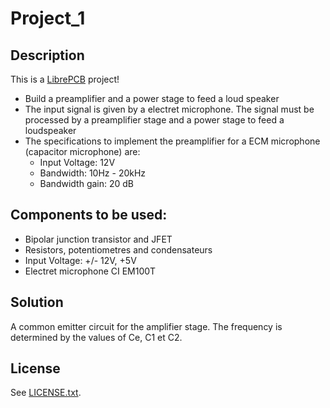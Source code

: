 # Project_1

## Description
This is a [LibrePCB](https://librepcb.org) project!

 * Build a preamplifier and a power stage to feed a loud speaker
 * The input signal is given by a electret microphone. The signal must be processed by a preamplifier stage and a power stage to feed a loudspeaker
 * The specifications to implement the preamplifier for a ECM microphone (capacitor microphone) are:
 	* Input Voltage: 12V
 	* Bandwidth: 10Hz - 20kHz
 	* Bandwidth gain: 20 dB
 	
## Components to be used:
 * Bipolar junction transistor and JFET
 * Resistors, potentiometres and condensateurs
 * Input Voltage: +/- 12V, +5V
 * Electret microphone CI EM100T
 
## Solution
A common emitter circuit for the amplifier stage. The frequency is determined by the values of Ce, C1 et C2.

## License

See [LICENSE.txt](LICENSE.txt).
